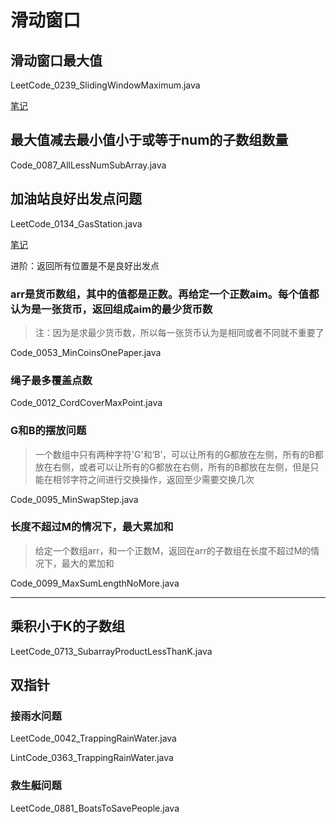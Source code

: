 # 滑动窗口

## 滑动窗口最大值

LeetCode_0239_SlidingWindowMaximum.java

[笔记](https://www.cnblogs.com/greyzeng/p/14463104.html)

## 最大值减去最小值小于或等于num的子数组数量

Code_0087_AllLessNumSubArray.java

## 加油站良好出发点问题

LeetCode_0134_GasStation.java

[笔记](https://www.cnblogs.com/greyzeng/p/14466197.html)

进阶：返回所有位置是不是良好出发点

### arr是货币数组，其中的值都是正数。再给定一个正数aim。每个值都认为是一张货币，返回组成aim的最少货币数

> 注：因为是求最少货币数，所以每一张货币认为是相同或者不同就不重要了

Code_0053_MinCoinsOnePaper.java

### 绳子最多覆盖点数

Code_0012_CordCoverMaxPoint.java

### G和B的摆放问题

> 一个数组中只有两种字符'G'和’B’，可以让所有的G都放在左侧，所有的B都放在右侧，或者可以让所有的G都放在右侧，所有的B都放在左侧，但是只能在相邻字符之间进行交换操作，返回至少需要交换几次

Code_0095_MinSwapStep.java

### 长度不超过M的情况下，最大累加和

> 给定一个数组arr，和一个正数M，返回在arr的子数组在长度不超过M的情况下，最大的累加和

Code_0099_MaxSumLengthNoMore.java

---

## 乘积小于K的子数组

LeetCode_0713_SubarrayProductLessThanK.java

## 双指针

### 接雨水问题

LeetCode_0042_TrappingRainWater.java

LintCode_0363_TrappingRainWater.java

### 救生艇问题

LeetCode_0881_BoatsToSavePeople.java
